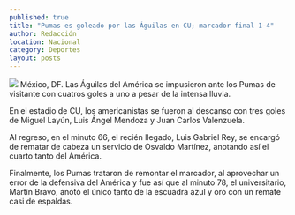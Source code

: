 ```yaml
---
published: true
title: "Pumas es goleado por las Águilas en CU; marcador final 1-4"
author: Redacción
location: Nacional
category: Deportes
layout: posts
---
```


![](http://i.imgur.com/WdKxvQWm.jpg)
México, DF. Las Águilas del América se impusieron ante los Pumas de visitante con cuatros goles a uno a pesar de la intensa lluvia.

En el estadio de CU, los americanistas se fueron al descanso con tres goles de Miguel Layún, Luis Ángel Mendoza y Juan Carlos Valenzuela.

Al regreso, en el minuto 66, el recién llegado, Luis Gabriel Rey, se encargó de rematar de cabeza un servicio de Osvaldo Martínez, anotando así el cuarto tanto del América.

Finalmente, los Pumas trataron de remontar el marcador, al aprovechar un error de la defensiva del América y fue así que al minuto 78, el universitario, Martín Bravo, anotó el único tanto de la escuadra azul y oro con un remate casi de espaldas.
